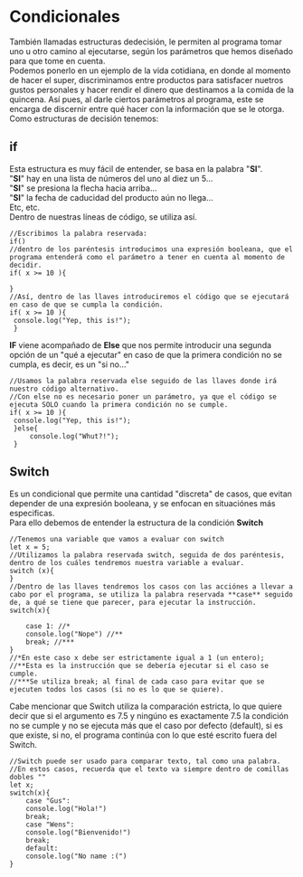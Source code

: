 # Condicionales

También llamadas estructuras dedecisión, le permiten al programa tomar uno u otro camino al ejecutarse, según los parámetros que hemos diseñado para que tome en cuenta. 
<br/>
Podemos ponerlo en un ejemplo de la vida cotidiana, en donde al momento de hacer el super, discriminamos entre productos para satisfacer nuetros gustos personales y hacer rendir el dinero que destinamos a la comida de la quincena. Así pues, al darle ciertos parámetros al programa, este se encarga de discernir entre qué hacer con la información que se le otorga.
<br/>
Como estructuras de decisión tenemos:
## if
Esta estructura es muy fácil de entender, se basa en la palabra "**SI**".
<br/>
"**SI**" hay en una lista de números del uno al diez un 5...
<br/>
"**SI**" se presiona la flecha hacia arriba...
<br/>
"**SI**" la fecha de caducidad del producto aún no llega...
<br/>
Etc, etc.
<br/>
Dentro de nuestras líneas de código, se utiliza así.
```
//Escribimos la palabra reservada:
if() 
//dentro de los paréntesis introducimos una expresión booleana, que el programa entenderá como el parámetro a tener en cuenta al momento de decidir.
if( x >= 10 ){
    
}
//Así, dentro de las llaves introduciremos el código que se ejecutará en caso de que se cumpla la condición.
if( x >= 10 ){
 console.log("Yep, this is!");
 }
```
**IF** viene acompañado de **Else** que nos permite introducir una segunda opción de un "qué a ejecutar" en caso de que la primera condición no se cumpla, es decir, es un "si no..."

```
//Usamos la palabra reservada else seguido de las llaves donde irá nuestro código alternativo.
//Con else no es necesario poner un parámetro, ya que el código se ejecuta SOLO cuando la primera condición no se cumple.
if( x >= 10 ){
 console.log("Yep, this is!");
 }else{
     console.log("Whut?!");
 }
```
## Switch

Es un condicional que permite una cantidad "discreta" de casos, que evitan depender de una expresión booleana, y se enfocan en situaciónes más especificas.
<br/>
Para ello debemos de entender la estructura de la condición **Switch**
```
//Tenemos una variable que vamos a evaluar con switch
let x = 5;
//Utilizamos la palabra reservada switch, seguida de dos paréntesis, dentro de los cuáles tendremos nuestra variable a evaluar.
switch (x){
}
//Dentro de las llaves tendremos los casos con las acciónes a llevar a cabo por el programa, se utiliza la palabra reservada **case** seguido de, a qué se tiene que parecer, para ejecutar la instrucción.
switch(x){
    
    case 1: //*
    console.log("Nope") //**
    break; //***
}
//*En este caso x debe ser estrictamente igual a 1 (un entero);
//**Esta es la instrucción que se debería ejecutar si el caso se cumple.
//***Se utiliza break; al final de cada caso para evitar que se ejecuten todos los casos (si no es lo que se quiere).
```
Cabe mencionar que Switch utiliza la comparación estricta, lo que quiere decir que si el argumento es 7.5 y ningúno es exactamente 7.5 la condición no se cumple y no se ejecuta más que el caso por defecto (default), si es que existe, si no, el programa continúa con lo que esté escrito fuera del Switch.

```
//Switch puede ser usado para comparar texto, tal como una palabra.
//En estos casos, recuerda que el texto va siempre dentro de comillas dobles ""
let x;
switch(x){
    case "Gus":
    console.log("Hola!")
    break;
    case "Wens":
    console.log("Bienvenido!")
    break;
    default:
    console.log("No name :(")
}
```